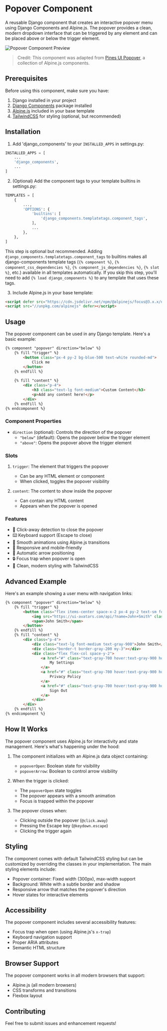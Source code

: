 # Popover Component

A reusable Django component that creates an interactive popover menu using Django Components and Alpine.js. The popover provides a clean, modern dropdown interface that can be triggered by any element and can be placed above or below the trigger element.

![Popover Component Preview](../../../screenshots/demo.png)

> Credit: This component was adapted from [Pines UI Popover](https://devdojo.com/pines/docs/popover), a collection of Alpine.js components.

## Prerequisites

Before using this component, make sure you have:

1. Django installed in your project
2. [Django Components](https://github.com/EmilStenstrom/django-components) package installed
3. [Alpine.js](https://alpinejs.dev/) included in your base template
4. [TailwindCSS](https://tailwindcss.com/) for styling (optional, but recommended)

## Installation

1. Add 'django_components' to your `INSTALLED_APPS` in settings.py:
```python
INSTALLED_APPS = [
    ...
    'django_components',
    ...
]
```

2. (Optional) Add the component tags to your template builtins in settings.py:
```python
TEMPLATES = [
    {
        ...,
        'OPTIONS': {
            'builtins': [
                'django_components.templatetags.component_tags',
            ],
            ...
        },
    },
]
```
This step is optional but recommended. Adding `django_components.templatetags.component_tags` to builtins makes all django-components template tags (`{% component %}`, `{% component_css_dependencies %}`, `{% component_js_dependencies %}`, `{% slot %}`, etc.) available in all templates automatically. If you skip this step, you'll need to add `{% load django_components %}` to any template that uses these tags.

3. Include Alpine.js in your base template:
```html
<script defer src="https://cdn.jsdelivr.net/npm/@alpinejs/focus@3.x.x/dist/cdn.min.js"></script>
<script src="//unpkg.com/alpinejs" defer></script>
```

## Usage

The popover component can be used in any Django template. Here's a basic example:

```html
{% component "popover" direction="below" %}
    {% fill "trigger" %}
        <button class="px-4 py-2 bg-blue-500 text-white rounded-md">
            Click me
        </button>
    {% endfill %}
    
    {% fill "content" %}
        <div class="p-4">
            <h3 class="text-lg font-medium">Custom Content</h3>
            <p>Add any content here!</p>
        </div>
    {% endfill %}
{% endcomponent %}
```

### Component Properties

- `direction` (optional): Controls the direction of the popover
  - `"below"` (default): Opens the popover below the trigger element
  - `"above"`: Opens the popover above the trigger element

### Slots

1. `trigger`: The element that triggers the popover
   - Can be any HTML element or component
   - When clicked, toggles the popover visibility

2. `content`: The content to show inside the popover
   - Can contain any HTML content
   - Appears when the popover is opened

### Features

- 🎯 Click-away detection to close the popover
- ⌨️ Keyboard support (Escape to close)
- 🎨 Smooth animations using Alpine.js transitions
- 📱 Responsive and mobile-friendly
- 🎯 Automatic arrow positioning
- 🔒 Focus trap when popover is open
- 🎨 Clean, modern styling with TailwindCSS

## Advanced Example

Here's an example showing a user menu with navigation links:

```html
{% component "popover" direction="below" %}
    {% fill "trigger" %}
        <button class="flex items-center space-x-2 px-4 py-2 text-sm font-medium text-gray-700 hover:text-gray-900">
            <img src="https://ui-avatars.com/api/?name=John+Smith" class="w-8 h-8 rounded-full">
            <span>John Smith</span>
        </button>
    {% endfill %}
    {% fill "content" %}
        <div class="p-4">
            <div class="text-lg font-medium text-gray-900">John Smith</div>
            <div class="border-t border-gray-200 my-3"></div>
            <div class="flex flex-col space-y-2">
                <a href="#" class="text-gray-700 hover:text-gray-900 hover:bg-gray-100 px-3 py-2 rounded-md">
                    My Settings
                </a>
                <a href="#" class="text-gray-700 hover:text-gray-900 hover:bg-gray-100 px-3 py-2 rounded-md">
                    Privacy Policy
                </a>
                <a href="#" class="text-gray-700 hover:text-gray-900 hover:bg-gray-100 px-3 py-2 rounded-md">
                    Sign Out
                </a>
            </div>
        </div>
    {% endfill %}
{% endcomponent %}
```

## How It Works

The popover component uses Alpine.js for interactivity and state management. Here's what's happening under the hood:

1. The component initializes with an Alpine.js data object containing:
   - `popoverOpen`: Boolean state for visibility
   - `popoverArrow`: Boolean to control arrow visibility

2. When the trigger is clicked:
   - The `popoverOpen` state toggles
   - The popover appears with a smooth animation
   - Focus is trapped within the popover

3. The popover closes when:
   - Clicking outside the popover (`@click.away`)
   - Pressing the Escape key (`@keydown.escape`)
   - Clicking the trigger again

## Styling

The component comes with default TailwindCSS styling but can be customized by overriding the classes in your implementation. The main styling elements include:

- Popover container: Fixed width (300px), max-width support
- Background: White with a subtle border and shadow
- Responsive arrow that matches the popover's direction
- Hover states for interactive elements

## Accessibility

The popover component includes several accessibility features:

- Focus trap when open (using Alpine.js's `x-trap`)
- Keyboard navigation support
- Proper ARIA attributes
- Semantic HTML structure

## Browser Support

The popover component works in all modern browsers that support:

- Alpine.js (all modern browsers)
- CSS transforms and transitions
- Flexbox layout

## Contributing

Feel free to submit issues and enhancement requests!
